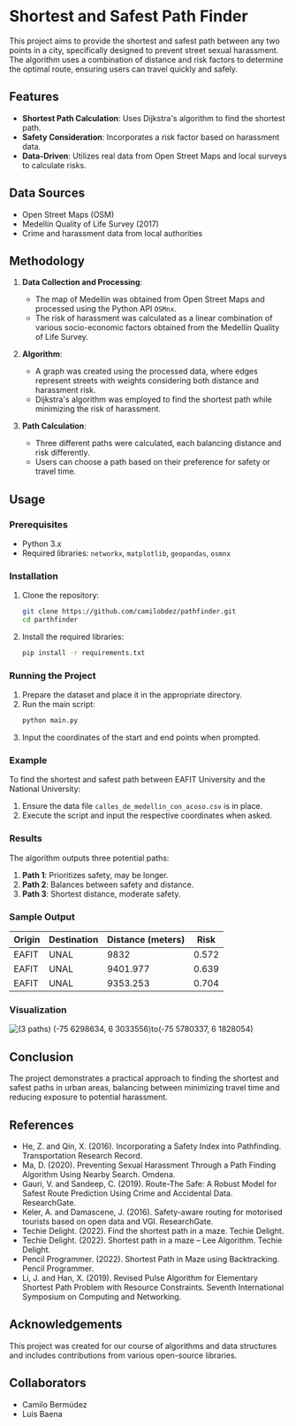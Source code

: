 # Shortest and Safest Path Finder

This project aims to provide the shortest and safest path between any two points in a city, specifically designed to prevent street sexual harassment. The algorithm uses a combination of distance and risk factors to determine the optimal route, ensuring users can travel quickly and safely.

## Features
- **Shortest Path Calculation**: Uses Dijkstra's algorithm to find the shortest path.
- **Safety Consideration**: Incorporates a risk factor based on harassment data.
- **Data-Driven**: Utilizes real data from Open Street Maps and local surveys to calculate risks.

## Data Sources
- Open Street Maps (OSM)
- Medellín Quality of Life Survey (2017)
- Crime and harassment data from local authorities

## Methodology
1. **Data Collection and Processing**:
    - The map of Medellín was obtained from Open Street Maps and processed using the Python API `OSMnx`.
    - The risk of harassment was calculated as a linear combination of various socio-economic factors obtained from the Medellín Quality of Life Survey.

2. **Algorithm**:
    - A graph was created using the processed data, where edges represent streets with weights considering both distance and harassment risk.
    - Dijkstra's algorithm was employed to find the shortest path while minimizing the risk of harassment.

3. **Path Calculation**:
    - Three different paths were calculated, each balancing distance and risk differently.
    - Users can choose a path based on their preference for safety or travel time.

## Usage
### Prerequisites
- Python 3.x
- Required libraries: `networkx`, `matplotlib`, `geopandas`, `osmnx`

### Installation
1. Clone the repository:
    ```sh
    git clone https://github.com/camilobdez/pathfinder.git
    cd parthfinder
    ```
2. Install the required libraries:
    ```sh
    pip install -r requirements.txt
    ```

### Running the Project
1. Prepare the dataset and place it in the appropriate directory.
2. Run the main script:
    ```sh
    python main.py
    ```
3. Input the coordinates of the start and end points when prompted.

### Example
To find the shortest and safest path between EAFIT University and the National University:
1. Ensure the data file `calles_de_medellin_con_acoso.csv` is in place.
2. Execute the script and input the respective coordinates when asked.

### Results
The algorithm outputs three potential paths:
1. **Path 1**: Prioritizes safety, may be longer.
2. **Path 2**: Balances between safety and distance.
3. **Path 3**: Shortest distance, moderate safety.

### Sample Output
| Origin | Destination | Distance (meters) | Risk |
|--------|-------------|--------------------|------|
| EAFIT  | UNAL        | 9832               | 0.572|
| EAFIT  | UNAL        | 9401.977           | 0.639|
| EAFIT  | UNAL        | 9353.253           | 0.704|


### Visualization
![(3 paths) (-75 6298634, 6 3033556)_to_(-75 5780337, 6 1828054)](https://github.com/camilobdez/pathfinder/assets/121780547/6ada00ee-0b61-462e-b4a0-bf52de6ca8bb)

## Conclusion

The project demonstrates a practical approach to finding the shortest and safest paths in urban areas, balancing between minimizing travel time and reducing exposure to potential harassment.

## References
- He, Z. and Qin, X. (2016). Incorporating a Safety Index into Pathfinding. Transportation Research Record.
- Ma, D. (2020). Preventing Sexual Harassment Through a Path Finding Algorithm Using Nearby Search. Omdena.
- Gauri, V. and Sandeep, C. (2019). Route-The Safe: A Robust Model for Safest Route Prediction Using Crime and Accidental Data. ResearchGate.
- Keler, A. and Damascene, J. (2016). Safety-aware routing for motorised tourists based on open data and VGI. ResearchGate.
- Techie Delight. (2022). Find the shortest path in a maze. Techie Delight.
- Techie Delight. (2022). Shortest path in a maze – Lee Algorithm. Techie Delight.
- Pencil Programmer. (2022). Shortest Path in Maze using Backtracking. Pencil Programmer.
- Li, J. and Han, X. (2019). Revised Pulse Algorithm for Elementary Shortest Path Problem with Resource Constraints. Seventh International Symposium on Computing and Networking.

## Acknowledgements
This project was created for our course of algorithms and data structures and includes contributions from various open-source libraries.

## Collaborators

- Camilo Bermúdez
- Luis Baena
